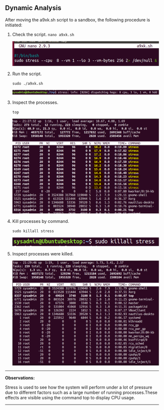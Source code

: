 ## Dynamic Analysis

After moving the a9xk.sh script to a sandbox, the following procedure is initiated:

1. Check the script.
    `nano a9xk.sh`

    ![12](/Images/12.PNG)

2. Run the script.

    `sudo ./a9xk.sh`

    ![12a](/Images/12a.PNG)

3. Inspect the processes.

    `top`

    ![13](/Images/13.PNG)

4. Kill processes by command.

    `sudo killall stress`

    ![14](/Images/14.PNG)

5. Inspect processes were killed.

    ![15](/Images/15.PNG)

 ---

**Observations:** 

Stress is used to see how the system will perform under a lot of pressure due to different factors such as a large number of running processes.These effects are visible using the command top to display CPU usage.

---